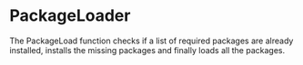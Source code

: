 # PackageLoader
The PackageLoad function checks if a list of required packages are already installed, installs the missing packages and finally loads all the packages. 

